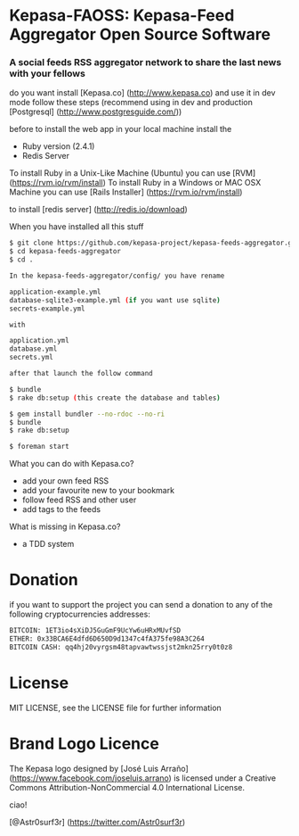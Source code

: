 # Kepasa-FAOSS: Kepasa-Feed Aggregator Open Source Software 

### A social feeds RSS aggregator network to share the last news with your fellows

do you want install [Kepasa.co] (http://www.kepasa.co) and use it in dev mode follow these steps (recommend using in dev and production [Postgresql] (http://www.postgresguide.com/))

before to install the web app in your local machine install the 

- Ruby version (2.4.1)
- Redis Server  

To install Ruby in a Unix-Like Machine (Ubuntu) you can use [RVM] (https://rvm.io/rvm/install)
To install Ruby in a Windows or MAC OSX Machine you can use [Rails Installer] (https://rvm.io/rvm/install)

to install [redis server] (http://redis.io/download)

When you have installed all this stuff 

```sh
$ git clone https://github.com/kepasa-project/kepasa-feeds-aggregator.git
$ cd kepasa-feeds-aggregator
$ cd .
```

```sh
In the kepasa-feeds-aggregator/config/ you have rename

application-example.yml	
database-sqlite3-example.yml (if you want use sqlite)
secrets-example.yml

with

application.yml	
database.yml
secrets.yml

after that launch the follow command

$ bundle
$ rake db:setup (this create the database and tables)
```

```sh
$ gem install bundler --no-rdoc --no-ri
$ bundle
$ rake db:setup
```

```sh
$ foreman start
```

What you can do with Kepasa.co?

- add your own feed RSS 
- add your favourite new to your bookmark 
- follow feed RSS and other user
- add tags to the feeds

What is missing in Kepasa.co?

- a TDD system

# Donation

if you want to support the project you can send a donation to any of the following cryptocurrencies addresses:

```sh
BITCOIN: 1ET3io4sXiDJ5GuGmF9UcYw6uHRxMUvfSD
ETHER: 0x33BCA6E4dfd6D650D9d1347c4fA375fe98A3C264
BITCOIN CASH: qq4hj20vyrgsm48tapvawtwssjst2mkn25rry0t0z8
```

# License

MIT LICENSE, see the LICENSE file for further information

# Brand Logo Licence 

The Kepasa logo designed by [José Luis Arraño] (https://www.facebook.com/joseluis.arrano) is licensed under a Creative Commons Attribution-NonCommercial 4.0 International License.

ciao!

[@Astr0surf3r] (https://twitter.com/Astr0surf3r)